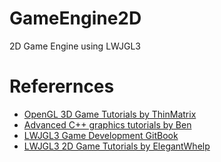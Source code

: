 # GameEngine2D
2D Game Engine using LWJGL3
# Referernces
- [OpenGL 3D Game Tutorials by ThinMatrix](https://www.youtube.com/playlist?list=PLRIWtICgwaX0u7Rf9zkZhLoLuZVfUksDP)
- [Advanced C++ graphics tutorials by Ben](https://www.youtube.com/playlist?list=PLSPw4ASQYyymu3PfG9gxywSPghnSMiOAW)
- [LWJGL3 Game Development GitBook](https://www.gitbook.com/book/lwjglgamedev/3d-game-development-with-lwjgl/details)
- [LWJGL3 2D Game Tutorials by ElegantWhelp](https://www.youtube.com/playlist?list=PLILiqflMilIxta2xKk2EftiRHD4nQGW0u)
